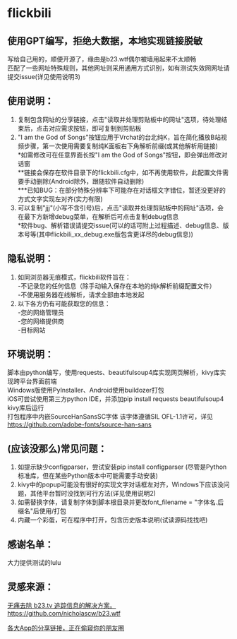 # flickbili

使用GPT编写，拒绝大数据，本地实现链接脱敏
----------------------

写给自己用的，顺便开源了，缘由是b23.wtf偶尔被墙用起来不太顺畅<br />
匹配了一些网址特殊规则，其他网址则采用通用方式识别，如有测试失效网网址请提交issue(详见使用说明3)<br />

## 使用说明：
1. 复制包含网址的分享链接，点击"读取并处理剪贴板中的网址"选项，待处理结束后，点击对应需求按钮，即可复制到剪贴板<br />
2. "I am the God of Songs"按钮应用于Vrchat的台北纯K，旨在简化播放B站视频步骤，第一次使用需要复制纯K面板右下角解析前缀(或其他解析用链接)<br />
*如需修改可在任意界面长按"I am the God of Songs"按钮，即会弹出修改对话窗<br />
**链接会保存在软件目录下的flickbili.cfg中，如不再使用软件，此配置文件需要手动删除(Android除外，跟随软件自动删除)<br />
***已知BUG：在部分特殊分辨率下可能存在对话框文字错位，暂还没更好的方式文字实现左对齐(实力有限)<br />
3. 可以复制"jjj"(小写不含引号)后，点击"读取并处理剪贴板中的网址"选项，会在最下方新增debug菜单，在解析后可点击复制debug信息<br />
*软件bug、解析错误请提交issue(可以的话可附上过程描述、debug信息、版本号等(其中flickbili_xx_debug.exe版包含更详尽的debug信息))<br />


## 隐私说明：
1. 如同浏览器无痕模式，flickbili软件旨在：<br />
-不记录您的任何信息（除手动输入保存在本地的纯k解析前缀配置文件）<br />
-不使用服务器在线解析，请求全部由本地发起<br />
2. 以下各方仍有可能获取您的信息：<br />
-您的网络管理员<br />
-您的网络提供商<br />
-目标网站<br />


## 环境说明：
脚本由python编写，使用requests、beautifulsoup4库实现网页解析，kivy库实现跨平台界面前端<br />
Windows版使用PyInstaller、Android使用buildozer打包<br />
iOS可尝试使用第三方python IDE，并添加pip install requests beautifulsoup4 kivy库后运行<br />
打包程序中内嵌SourceHanSansSC字体 该字体遵循SIL OFL-1.1许可，详见 https://github.com/adobe-fonts/source-han-sans<br />


## (应该没那么)常见问题：
1. 如提示缺少configparser，尝试安装pip install configparser (尽管是Python标准库，但在某些Python版本中可能需要手动安装)<br />
2. kivy中的popup可能没有很好的实现文字对话框左对齐，Windows下应该没问题，其他平台暂时没找到可行方法(详见使用说明2)<br />
3. 如需替换字体，请复制字体到脚本根目录并更改font_filename = "字体名.后缀名"后使用/打包<br />
4. 内藏一个彩蛋，可在程序中打开，包含历史版本说明(试读源码找找吧)<br />


## 感谢名单：
大力提供测试的lulu<br />


## 灵感来源：
[无痛去除 b23.tv 追踪信息的解决方案。](https://b23.wtf/)<br />
https://github.com/nicholascw/b23.wtf<br />

[各大App的分享链接，正在偷窥你的朋友圈](https://36kr.com/p/2699872874903689)
